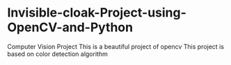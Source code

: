 # Invisible-cloak-Project-using-OpenCV-and-Python
Computer Vision Project
This is a beautiful project of opencv
This project is based on color detection algorithm
